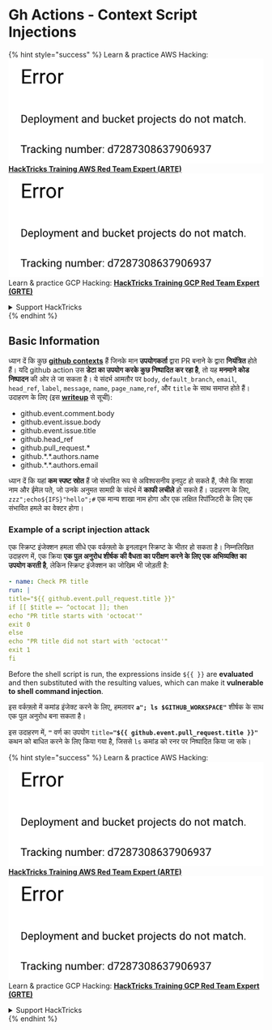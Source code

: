 # Gh Actions - Context Script Injections

{% hint style="success" %}
Learn & practice AWS Hacking:<img src="../../../.gitbook/assets/image (1) (1).png" alt="" data-size="line">[**HackTricks Training AWS Red Team Expert (ARTE)**](https://training.hacktricks.xyz/courses/arte)<img src="../../../.gitbook/assets/image (1) (1).png" alt="" data-size="line">\
Learn & practice GCP Hacking: <img src="../../../.gitbook/assets/image (2).png" alt="" data-size="line">[**HackTricks Training GCP Red Team Expert (GRTE)**<img src="../../../.gitbook/assets/image (2).png" alt="" data-size="line">](https://training.hacktricks.xyz/courses/grte)

<details>

<summary>Support HackTricks</summary>

* Check the [**subscription plans**](https://github.com/sponsors/carlospolop)!
* **Join the** 💬 [**Discord group**](https://discord.gg/hRep4RUj7f) or the [**telegram group**](https://t.me/peass) or **follow** us on **Twitter** 🐦 [**@hacktricks\_live**](https://twitter.com/hacktricks\_live)**.**
* **Share hacking tricks by submitting PRs to the** [**HackTricks**](https://github.com/carlospolop/hacktricks) and [**HackTricks Cloud**](https://github.com/carlospolop/hacktricks-cloud) github repos.

</details>
{% endhint %}

## Basic Information

ध्यान दें कि कुछ [**github contexts**](https://docs.github.com/en/actions/reference/context-and-expression-syntax-for-github-actions#github-context) हैं जिनके मान **उपयोगकर्ता** द्वारा PR बनाने के द्वारा **नियंत्रित** होते हैं। यदि github action उस **डेटा का उपयोग करके कुछ निष्पादित कर रहा है**, तो यह **मनमाने कोड निष्पादन** की ओर ले जा सकता है। ये संदर्भ आमतौर पर `body`, `default_branch`, `email`, `head_ref`, `label`, `message`, `name`, `page_name`,`ref`, और `title` के साथ समाप्त होते हैं। उदाहरण के लिए (इस [**writeup**](https://medium.com/tinder/exploiting-github-actions-on-open-source-projects-5d93936d189f) से सूची):

* github.event.comment.body
* github.event.issue.body
* github.event.issue.title
* github.head\_ref
* github.pull\_request.\*
* github.\*.\*.authors.name
* github.\*.\*.authors.email

ध्यान दें कि यहां **कम स्पष्ट स्रोत** हैं जो संभावित रूप से अविश्वसनीय इनपुट हो सकते हैं, जैसे कि शाखा नाम और ईमेल पते, जो उनके अनुमत सामग्री के संदर्भ में **काफी लचीले** हो सकते हैं। उदाहरण के लिए, `zzz";echo${IFS}"hello";#` एक मान्य शाखा नाम होगा और एक लक्षित रिपॉजिटरी के लिए एक संभावित हमले का वेक्टर होगा।

### Example of a script injection attack <a href="#example-of-a-script-injection-attack" id="example-of-a-script-injection-attack"></a>

एक स्क्रिप्ट इंजेक्शन हमला सीधे एक वर्कफ़्लो के इनलाइन स्क्रिप्ट के भीतर हो सकता है। निम्नलिखित उदाहरण में, एक क्रिया **एक पुल अनुरोध शीर्षक की वैधता का परीक्षण करने के लिए एक अभिव्यक्ति का उपयोग करती है**, लेकिन स्क्रिप्ट इंजेक्शन का जोखिम भी जोड़ती है:
```yaml
- name: Check PR title
run: |
title="${{ github.event.pull_request.title }}"
if [[ $title =~ ^octocat ]]; then
echo "PR title starts with 'octocat'"
exit 0
else
echo "PR title did not start with 'octocat'"
exit 1
fi
```
Before the shell script is run, the expressions inside `${{ }}` are **evaluated** and then substituted with the resulting values, which can make it **vulnerable to shell command injection**.

इस वर्कफ़्लो में कमांड इंजेक्ट करने के लिए, हमलावर **`a"; ls $GITHUB_WORKSPACE"`** शीर्षक के साथ एक पुल अनुरोध बना सकता है।

इस उदाहरण में, **`"`** वर्ण का उपयोग `title=`**`"${{ github.event.pull_request.title }}"`** कथन को बाधित करने के लिए किया गया है, जिससे `ls` कमांड को रनर पर निष्पादित किया जा सके।

{% hint style="success" %}
Learn & practice AWS Hacking:<img src="../../../.gitbook/assets/image (1) (1).png" alt="" data-size="line">[**HackTricks Training AWS Red Team Expert (ARTE)**](https://training.hacktricks.xyz/courses/arte)<img src="../../../.gitbook/assets/image (1) (1).png" alt="" data-size="line">\
Learn & practice GCP Hacking: <img src="../../../.gitbook/assets/image (2).png" alt="" data-size="line">[**HackTricks Training GCP Red Team Expert (GRTE)**<img src="../../../.gitbook/assets/image (2).png" alt="" data-size="line">](https://training.hacktricks.xyz/courses/grte)

<details>

<summary>Support HackTricks</summary>

* Check the [**subscription plans**](https://github.com/sponsors/carlospolop)!
* **Join the** 💬 [**Discord group**](https://discord.gg/hRep4RUj7f) or the [**telegram group**](https://t.me/peass) or **follow** us on **Twitter** 🐦 [**@hacktricks\_live**](https://twitter.com/hacktricks\_live)**.**
* **Share hacking tricks by submitting PRs to the** [**HackTricks**](https://github.com/carlospolop/hacktricks) and [**HackTricks Cloud**](https://github.com/carlospolop/hacktricks-cloud) github repos.

</details>
{% endhint %}
